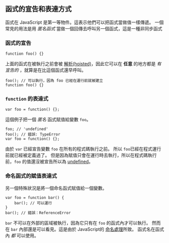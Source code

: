 ## 函式的宣告和表達方式

函式在 JavaScript 是第一等物件。這表示他們可以把函式當做值一樣傳遞。
一個常見的用法是用 *匿名函式* 當做一個回傳去呼叫另一個函式，這是一種非同步函式

### 函式的宣告

    function foo() {}

上面的函式在被執行之前會被 [解析(hoisted)](#function.scopes)，因此它可以在 **任意** 的地方都是 *有宣告的* ，就算是在比這個函式還早呼叫。


    foo(); // 可以執行，因為 foo 已經在運行前就被建立
    function foo() {}

### `function` 的表達式

    var foo = function() {};

這個例子把一個 *匿名* 函式賦值給變數 `foo`。

    foo; // 'undefined'
    foo(); // 錯誤: TypeError
    var foo = function() {};

由於 `var` 已經宣告變數 `foo` 在所有的程式碼執行之前。
所以 `foo`已經在程式運行前就已經被定義過了。
但是因為賦值只會在運行時去執行，所以在程式碼執行前，`foo` 的值還沒被宣告所以為 [undefined](#core.undefined)。


### 命名函式的賦值表達式

另一個特殊狀況是將一個命名函式賦值給一個變數。

    var foo = function bar() {
        bar(); // 可以運行
    }
    bar(); // 錯誤：ReferenceError

`bar` 不可以在外部的區域被執行，因為它只有在 `foo` 的函式內才可以執行。
然而在 `bar` 內部還是可以看見。這是由於 JavaScript的 [命名處理](#function.scopes)所致。
函式名在函式內 *都* 可以使用。

